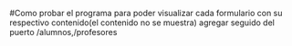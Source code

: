 #Como probar el programa
para poder visualizar cada formulario con su respectivo contenido(el contenido no se muestra) agregar seguido del puerto /alumnos,/profesores
